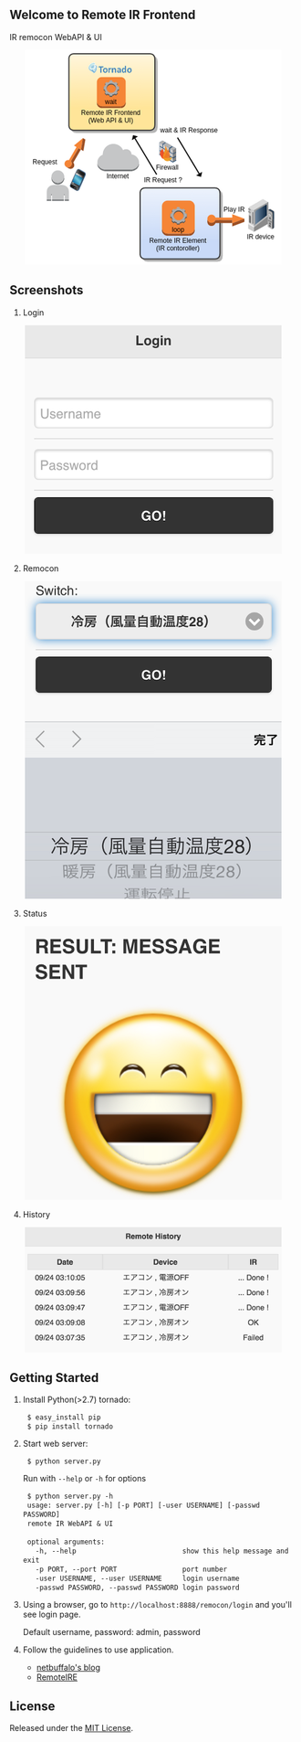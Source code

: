 ## Welcome to Remote IR Frontend

IR remocon WebAPI & UI

<div align="center"><img src="./images/overview.png" /></div>

## Screenshots

1. Login
<div align="center"><img src="./images/login.png" /></div>

2. Remocon
<div align="center"><img src="./images/remocon.png" /></div>

3. Status
<div align="center"><img src="./images/status.png" /></div>

4. History
<div align="center"><img src="./images/history.png" /></div>

## Getting Started

1. Install Python(>2.7) tornado:

        $ easy_install pip
        $ pip install tornado

2. Start web server:

        $ python server.py

   Run with `--help` or `-h` for options

        $ python server.py -h
        usage: server.py [-h] [-p PORT] [-user USERNAME] [-passwd PASSWORD]
        remote IR WebAPI & UI

        optional arguments:
          -h, --help                          show this help message and exit
          -p PORT, --port PORT                port number
          -user USERNAME, --user USERNAME     login username
          -passwd PASSWORD, --passwd PASSWORD login password

3. Using a browser, go to `http://localhost:8888/remocon/login` and you'll see login page.

   Default username, password: admin, password

4. Follow the guidelines to use application.

    * [netbuffalo's blog](http://netbuffalo.doorblog.jp/archives/4873455.html)
    * [RemoteIRE](https://github.com/netbuffalo/RemoteIRE)


## License

Released under the [MIT License](http://www.opensource.org/licenses/MIT).

